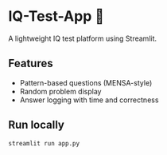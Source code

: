 # IQ-Test-App 🧠

A lightweight IQ test platform using Streamlit.

## Features
- Pattern-based questions (MENSA-style)
- Random problem display
- Answer logging with time and correctness

## Run locally
```bash
streamlit run app.py
```

